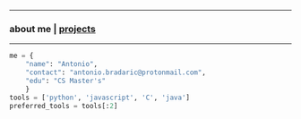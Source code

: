 * * *
### about me   |   [projects](./projects.html)
* * *
<!--![Branching](https://i.imgur.com/0Wj2wwf.jpg)-->

```python
me = {
    "name": "Antonio",
    "contact": "antonio.bradaric@protonmail.com",
    "edu": "CS Master's"
    }
tools = ['python', 'javascript', 'C', 'java']
preferred_tools = tools[:2]
```
